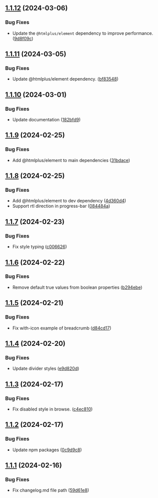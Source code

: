 ## [1.1.12](https://github.com/htmlplus/core/compare/v1.1.11...v1.1.12) (2024-03-06)


### Bug Fixes

* Update the `@htmlplus/element` dependency to improve performance. ([9d8f09c](https://github.com/htmlplus/core/commit/9d8f09cac8ad6303ea4018ec9bde5dd7931f240e))

## [1.1.11](https://github.com/htmlplus/core/compare/v1.1.10...v1.1.11) (2024-03-05)


### Bug Fixes

* Update @htmlplus/element dependency. ([bf83548](https://github.com/htmlplus/core/commit/bf83548f52c4ba51da2d176a42e0691de8af6491))

## [1.1.10](https://github.com/htmlplus/core/compare/v1.1.9...v1.1.10) (2024-03-01)


### Bug Fixes

* Update documentation ([182bfd9](https://github.com/htmlplus/core/commit/182bfd92227c932284d345a65614ae2053d52273))

## [1.1.9](https://github.com/htmlplus/core/compare/v1.1.8...v1.1.9) (2024-02-25)


### Bug Fixes

* Add @htmlplus/element to main dependencies ([31bdace](https://github.com/htmlplus/core/commit/31bdace029d67be8d6c7bb6af5e9b559ba08db97))

## [1.1.8](https://github.com/htmlplus/core/compare/v1.1.7...v1.1.8) (2024-02-25)


### Bug Fixes

* Add @htmlplus/element to dev dependency ([4d360d4](https://github.com/htmlplus/core/commit/4d360d4b87eb36ea26d8115b5ea4d02881173803))
* Support rtl direction in progress-bar ([084484a](https://github.com/htmlplus/core/commit/084484a2ab5effd1955d49f5748024c303cdbc4a))

## [1.1.7](https://github.com/htmlplus/core/compare/v1.1.6...v1.1.7) (2024-02-23)


### Bug Fixes

* Fix style typing ([c006626](https://github.com/htmlplus/core/commit/c006626e036c21e593f6f2f3d7131959a0785bf4))

## [1.1.6](https://github.com/htmlplus/core/compare/v1.1.5...v1.1.6) (2024-02-22)


### Bug Fixes

* Remove default true values from boolean properties ([b294ebe](https://github.com/htmlplus/core/commit/b294ebee6e7cabb2f9f954510cc1b6492d1425d0))

## [1.1.5](https://github.com/htmlplus/core/compare/v1.1.4...v1.1.5) (2024-02-21)


### Bug Fixes

* Fix with-icon example of breadcrumb ([d84cd17](https://github.com/htmlplus/core/commit/d84cd17a57de74d4be9e236e4585905de5672cef))

## [1.1.4](https://github.com/htmlplus/core/compare/v1.1.3...v1.1.4) (2024-02-20)


### Bug Fixes

* Update divider styles ([e9d820d](https://github.com/htmlplus/core/commit/e9d820d0bbdac96d9fe1e0b747aa4a41b4c426c4))

## [1.1.3](https://github.com/htmlplus/core/compare/v1.1.2...v1.1.3) (2024-02-17)


### Bug Fixes

* Fix disabled style in browse. ([c4ec810](https://github.com/htmlplus/core/commit/c4ec8105b99dc57c09a64e2c41bd62342e3c2552))

## [1.1.2](https://github.com/htmlplus/core/compare/v1.1.1...v1.1.2) (2024-02-17)


### Bug Fixes

* Update npm packages ([0c9d9c8](https://github.com/htmlplus/core/commit/0c9d9c8bcb8c1fa9106ef50ad4b46e40bd2a1608))

## [1.1.1](https://github.com/htmlplus/core/compare/v1.1.0...v1.1.1) (2024-02-16)


### Bug Fixes

* Fix changelog.md file path ([59d61e8](https://github.com/htmlplus/core/commit/59d61e84425a6c1f225f48419d2b1521d3e17b17))
